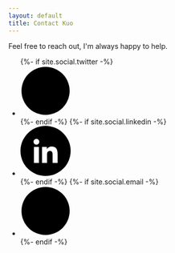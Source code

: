 ```yaml
---
layout: default
title: Contact Kuo
---
```


<div class="post">
  <p class="intro">Feel free to reach out, I'm always happy to help.</p>


  <div class="contactMethods-links">
    <ul class="noList">
      {%- if site.social.twitter -%}
      <li>
        <a
          href="https://twitter.com/{{ site.social.twitter }}"
          target="_blank"
        >
          <svg
            id="twitter"
            class="custom-icon"
            version="1.1"
            xmlns="http://www.w3.org/2000/svg"
            xmlns:xlink="http://www.w3.org/1999/xlink"
            viewBox="0 0 100 100"
            style="height: 100px; width: 100px;"
          >
            <circle
              class="outer-shape"
              cx="50"
              cy="50"
              r="48"
              style="opacity: 1;"
            ></circle>
            <path
              class="inner-shape"
              style="opacity: 1;"
              transform="translate(25,25) scale(0.5)"
              d="M99.001,19.428c-3.606,1.608-7.48,2.695-11.547,3.184c4.15-2.503,7.338-6.466,8.841-11.189 c-3.885,2.318-8.187,4-12.768,4.908c-3.667-3.931-8.893-6.387-14.676-6.387c-11.104,0-20.107,9.054-20.107,20.223 c0,1.585,0.177,3.128,0.52,4.609c-16.71-0.845-31.525-8.895-41.442-21.131C6.092,16.633,5.1,20.107,5.1,23.813 c0,7.017,3.55,13.208,8.945,16.834c-3.296-0.104-6.397-1.014-9.106-2.529c-0.002,0.085-0.002,0.17-0.002,0.255 c0,9.799,6.931,17.972,16.129,19.831c-1.688,0.463-3.463,0.71-5.297,0.71c-1.296,0-2.555-0.127-3.783-0.363 c2.559,8.034,9.984,13.882,18.782,14.045c-6.881,5.424-15.551,8.657-24.971,8.657c-1.623,0-3.223-0.096-4.796-0.282 c8.898,5.738,19.467,9.087,30.82,9.087c36.982,0,57.206-30.817,57.206-57.543c0-0.877-0.02-1.748-0.059-2.617 C92.896,27.045,96.305,23.482,99.001,19.428z"
            ></path>
          </svg>
        </a>
      </li>
      {%- endif -%} {%- if site.social.linkedin -%}
      <li>
        <a
          href="https://www.linkedin.com/in/{{ site.social.linkedin }}"
          target="_blank"
        >
          <svg
            id="linkedin"
            xmlns="http://www.w3.org/2000/svg"
            width="96"
            height="96"
            viewBox="0 0 96 96"
            style="height: 100px; width: 100px;"
          >
            <g fill="none">
              <circle
                class="outer-shape"
                cx="48"
                cy="48"
                r="48"
                fill="#000"
              />
              <path
                class="inner-shape"
                fill="#FFF"
                d="M10.2966071,46 L0.759821429,46 L0.759821429,15.2881537 L10.2966071,15.2881537 L10.2966071,46 Z M5.52308036,11.0987745 C2.47352679,11.0987745 1.17239551e-12,8.57282522 1.17239551e-12,5.52320357 C1.17239551e-12,2.47282245 2.47276734,-9.65449942e-13 5.52308036,-9.65449942e-13 C8.57339338,-9.65449942e-13 11.0461607,2.47282245 11.0461607,5.52320357 C11.0461607,8.57282522 8.57160714,11.0987745 5.52308036,11.0987745 Z M45.9897321,46 L36.4734821,46 L36.4734821,31.0496663 C36.4734821,27.4866403 36.4016071,22.9173419 31.5151339,22.9173419 C26.5567857,22.9173419 25.7969643,26.7884104 25.7969643,30.7929641 L25.7969643,46 L16.2704464,46 L16.2704464,15.2881537 L25.4170536,15.2881537 L25.4170536,19.4775329 L25.5505357,19.4775329 C26.82375,17.0645326 29.9338839,14.5180472 34.5739286,14.5180472 C44.2257143,14.5180472 46,20.8739927 46,29.1295341 L46,46 L45.9897321,46 Z"
                transform="translate(25 25)"
              />
            </g>
          </svg>
        </a>
      </li>
      {%- endif -%} {%- if site.social.email -%}
      <li>
        <a href="mailto:{{ site.social.email }}" target="_blank">
          <svg
            id="mail"
            class="custom-icon"
            version="1.1"
            xmlns="http://www.w3.org/2000/svg"
            xmlns:xlink="http://www.w3.org/1999/xlink"
            viewBox="0 0 100 100"
            style="height: 100px; width: 100px;"
          >
            <circle
              class="outer-shape"
              cx="50"
              cy="50"
              r="48"
              style="opacity: 1;"
            ></circle>
            <path
              class="inner-shape"
              style="opacity: 1;"
              transform="translate(25,25) scale(0.5)"
              d="M50,1C22.938,1,1,22.938,1,50s21.938,49,49,49s49-21.938,49-49S77.062,1,50,1z M25.5,25.5h49 c0.874,0,1.723,0.188,2.502,0.542L50,57.544L22.998,26.041C23.777,25.687,24.626,25.499,25.5,25.5L25.5,25.5z M19.375,68.375v-36.75 c0-0.128,0.005-0.256,0.014-0.383l17.96,20.953L19.587,69.958C19.448,69.447,19.376,68.916,19.375,68.375L19.375,68.375z M74.5,74.5 h-49c-0.541,0-1.072-0.073-1.583-0.212l17.429-17.429L50,66.956l8.653-10.096l17.429,17.429C75.572,74.427,75.041,74.5,74.5,74.5 L74.5,74.5z M80.625,68.375c0,0.541-0.073,1.072-0.211,1.583L62.652,52.195l17.96-20.953c0.008,0.127,0.014,0.255,0.014,0.383 L80.625,68.375L80.625,68.375z"
            ></path>
          </svg>
        </a>
      </li>
      {%- endif -%}
    </ul>
  </div>
</div>
